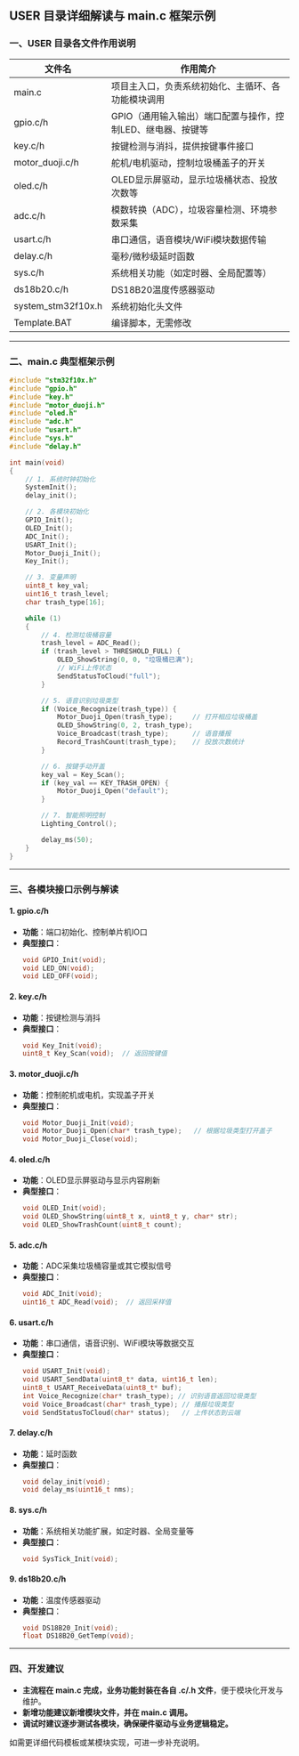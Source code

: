 ## USER 目录详细解读与 main.c 框架示例

### 一、USER 目录各文件作用说明

| 文件名           | 作用简介                                                         |
|------------------|------------------------------------------------------------------|
| main.c           | 项目主入口，负责系统初始化、主循环、各功能模块调用               |
| gpio.c/h         | GPIO（通用输入输出）端口配置与操作，控制LED、继电器、按键等      |
| key.c/h          | 按键检测与消抖，提供按键事件接口                                 |
| motor_duoji.c/h  | 舵机/电机驱动，控制垃圾桶盖子的开关                              |
| oled.c/h         | OLED显示屏驱动，显示垃圾桶状态、投放次数等                       |
| adc.c/h          | 模数转换（ADC），垃圾容量检测、环境参数采集                       |
| usart.c/h        | 串口通信，语音模块/WiFi模块数据传输                              |
| delay.c/h        | 毫秒/微秒级延时函数                                              |
| sys.c/h          | 系统相关功能（如定时器、全局配置等）                             |
| ds18b20.c/h      | DS18B20温度传感器驱动                                            |
| system_stm32f10x.h | 系统初始化头文件                                               |
| Template.BAT     | 编译脚本，无需修改                                               |

---

### 二、main.c 典型框架示例

```c
#include "stm32f10x.h"
#include "gpio.h"
#include "key.h"
#include "motor_duoji.h"
#include "oled.h"
#include "adc.h"
#include "usart.h"
#include "sys.h"
#include "delay.h"

int main(void)
{
    // 1. 系统时钟初始化
    SystemInit();
    delay_init();

    // 2. 各模块初始化
    GPIO_Init();
    OLED_Init();
    ADC_Init();
    USART_Init();
    Motor_Duoji_Init();
    Key_Init();

    // 3. 变量声明
    uint8_t key_val;
    uint16_t trash_level;
    char trash_type[16];

    while (1)
    {
        // 4. 检测垃圾桶容量
        trash_level = ADC_Read();
        if (trash_level > THRESHOLD_FULL) {
            OLED_ShowString(0, 0, "垃圾桶已满");
            // WiFi上传状态
            SendStatusToCloud("full");
        }

        // 5. 语音识别垃圾类型
        if (Voice_Recognize(trash_type)) {
            Motor_Duoji_Open(trash_type);     // 打开相应垃圾桶盖
            OLED_ShowString(0, 2, trash_type);
            Voice_Broadcast(trash_type);      // 语音播报
            Record_TrashCount(trash_type);    // 投放次数统计
        }

        // 6. 按键手动开盖
        key_val = Key_Scan();
        if (key_val == KEY_TRASH_OPEN) {
            Motor_Duoji_Open("default");
        }

        // 7. 智能照明控制
        Lighting_Control();

        delay_ms(50);
    }
}
```

---

### 三、各模块接口示例与解读

#### 1. gpio.c/h
- **功能**：端口初始化、控制单片机IO口
- **典型接口**：
  ```c
  void GPIO_Init(void);
  void LED_ON(void);
  void LED_OFF(void);
  ```

#### 2. key.c/h
- **功能**：按键检测与消抖
- **典型接口**：
  ```c
  void Key_Init(void);
  uint8_t Key_Scan(void);  // 返回按键值
  ```

#### 3. motor_duoji.c/h
- **功能**：控制舵机或电机，实现盖子开关
- **典型接口**：
  ```c
  void Motor_Duoji_Init(void);
  void Motor_Duoji_Open(char* trash_type);   // 根据垃圾类型打开盖子
  void Motor_Duoji_Close(void);
  ```

#### 4. oled.c/h
- **功能**：OLED显示屏驱动与显示内容刷新
- **典型接口**：
  ```c
  void OLED_Init(void);
  void OLED_ShowString(uint8_t x, uint8_t y, char* str);
  void OLED_ShowTrashCount(uint8_t count);
  ```

#### 5. adc.c/h
- **功能**：ADC采集垃圾桶容量或其它模拟信号
- **典型接口**：
  ```c
  void ADC_Init(void);
  uint16_t ADC_Read(void);  // 返回采样值
  ```

#### 6. usart.c/h
- **功能**：串口通信，语音识别、WiFi模块等数据交互
- **典型接口**：
  ```c
  void USART_Init(void);
  void USART_SendData(uint8_t* data, uint16_t len);
  uint8_t USART_ReceiveData(uint8_t* buf);
  int Voice_Recognize(char* trash_type); // 识别语音返回垃圾类型
  void Voice_Broadcast(char* trash_type); // 播报垃圾类型
  void SendStatusToCloud(char* status);   // 上传状态到云端
  ```

#### 7. delay.c/h
- **功能**：延时函数
- **典型接口**：
  ```c
  void delay_init(void);
  void delay_ms(uint16_t nms);
  ```

#### 8. sys.c/h
- **功能**：系统相关功能扩展，如定时器、全局变量等
- **典型接口**：
  ```c
  void SysTick_Init(void);
  ```

#### 9. ds18b20.c/h
- **功能**：温度传感器驱动
- **典型接口**：
  ```c
  void DS18B20_Init(void);
  float DS18B20_GetTemp(void);
  ```

---

### 四、开发建议

- **主流程在 main.c 完成，业务功能封装在各自 .c/.h 文件**，便于模块化开发与维护。
- **新增功能建议新增模块文件，并在 main.c 调用。**
- **调试时建议逐步测试各模块，确保硬件驱动与业务逻辑稳定。**

如需更详细代码模板或某模块实现，可进一步补充说明。

